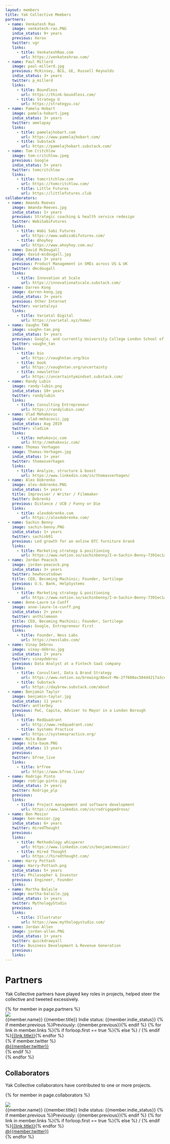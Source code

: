 ```yaml
---
layout: members
title: Yak Collective Members
partners:
 - name: Venkatesh Rao
   image: venkatesh-rao.PNG
   indie_status: 9+ years
   previous: Xerox
   twitter: vgr
   links:
     - title: VenkateshRao.com
       url: https://venkateshrao.com/
 - name: Paul Millerd
   image: paul-millerd.jpg
   previous: McKinsey, BCG, GE, Russell Reynolds 
   indie_status: 3+ years
   twitter: p_millerd
   links:
     - title: Boundless
       url: https://think-boundless.com/
     - title: Strategy U
       url: https://strategyu.co/
 - name: Pamela Hobart
   image: pamela-hobart.jpeg
   indie_status: 3+ years
   twitter: amelapay
   links:
     - title: pamelajhobart.com
       url: https://www.pamelajhobart.com/
     - title: Substack
       url: https://pamelajhobart.substack.com/
 - name: Tom Critchlow
   image: tom-critchlow.jpeg
   previous: Google
   indie_status: 5+ years
   twitter: tomcritchlow
   links:
     - title: tomcritchlow.com
       url: https://tomcritchlow.com/
     - title: Little Futures
       url: https://littlefutures.club
collaborators:
 - name: Amanda Reeves
   image: Amanda-Reeves.jpg
   indie_status: 1+ years
   previous: Strategic coaching & health service redesign
   twitter: WabiSabiFutures
   links:
     - title: Wabi Sabi Futures
       url: https://www.wabisabifutures.com/
     - title: Ahoyhoy
       url: https://www.ahoyhoy.com.au/
 - name: David McDougall
   image: david-mcdougall.jpg
   indie_status: 3+ years
   previous: Product Management in SMEs across US & UK
   twitter: dmcdougall
   links:
     - title: Innovation at Scale
       url: https://innovationatscale.substack.com/
 - name: Darren Kong
   image: darren-kong.jpg
   indie_status: 3+ years
   previous: Other Internet
   twitter: varietalxyz
   links:
     - title: Varietal Digital 
       url: https://varietal.xyz/home/
 - name: Vaughn TAN
   image: vaughn-tan.png
   indie_status: 5+ years
   previous: Google, and currently University College London School of Management
   twitter: vaughn_tan
   links:
     - title: bio
       url: https://vaughntan.org/bio
     - title: book
       url: https://vaughntan.org/uncertainty
     - title: newsletter
       url: https://uncertaintymindset.substack.com/
 - name: Randy Lubin
   image: randy-lubin.png
   indie_status: 10+ years
   twitter: randylubin
   links:
     - title: Consulting Entrepreneur
       url: https://randylubin.com/ 
 - name: Vlad Mehakovic
   image: vlad-mehacovic.jpg
   indie_status: Aug 2019
   twitter: vladiim
   links:
     - title: mehakovic.com
       url: http://mehakovic.com/   
 - name: Thomas Verhagen
   image: Thomas-Verhagen.jpg
   indie_status: 1+ year
   twitter: thomasverhagen
   links:
     - title: Analyze, structure & boost
       url: https://www.linkedin.com/in/thomasverhagen/
 - name: Alex Dobrenko
   image: alex-dobrenko.PNG
   indie_status: 5+ years
   title: Improviser / Writer / Filmmaker
   twitter: Dobrenkz
   previous: Distance / UCB / Funny or Die
   links:
     - title: alexdobrenko.com
       url: https://alexdobrenko.com/
 - name: Sachin Benny
   image: sachin-benny.PNG
   indie_status: 1+ years
   twitter: sachinb91
   previous: Led growth for an online DTC furniture brand
   links:
     - title: Marketing strategy & positioning
       url: https://www.notion.so/sachinbenny/I-m-Sachin-Benny-7391ec1aafa94af28599a2b089c4bf35    
 - name: Jordan Peacock
   image: jordan-peacock.png
   indie_status: 3+ years
   twitter: hewhocutsdown
   title: CEO, Becoming Machinic; Founder, Sortilege
   previous: U.S. Bank, HelpSystems
   links:
     - title: Marketing strategy & positioning
       url: https://www.notion.so/sachinbenny/I-m-Sachin-Benny-7391ec1aafa94af28599a2b089c4bf35             
 - name: Anne-Laure Le Cunff
   image: anne-laure-le-cunff.png
   indie_status: 2+ years
   twitter: anthilemoon
   title: CEO, Becoming Machinic; Founder, Sortilege
   previous: Google, Entrepreneur First
   links:
     - title: Founder, Ness Labs
       url: https://nesslabs.com/
 - name: Vinay Débrou
   image: vinay-débrou.jpg
   indie_status: 2+ years
   twitter: vinaydebrou
   previous: Data Analyst at a Fintech SaaS company 
   links:
     - title: Consultant, Data & Brand Strategy
       url: https://www.notion.so/brewing/About-Me-2ff600ac504d4217a3ce643869677fd8
     - title: Substack
       url: https://daybrew.substack.com/about
 - name: Benjamin Taylor
   image: benjamin-taylor.jpg
   indie_status: 11 years
   twitter: antlerboy
   previous: PwC, Capita, Adviser to Mayor in a London Borough
   links:
     - title: RedQuadrant
       url: http://www.redquadrant.com/
     - title: Systems Practice
       url: https://systemspractice.org/
 - name: Nita Baum
   image: nita-baum.PNG
   indie_status: 13 years
   previous: 
   twitter: bfree_live
   links:
     - title: b*free
       url: https://www.bfree.live/
 - name: Rodrigo Pinto
   image: rodrigo-pinto.jpg
   indie_status: 3+ years
   twitter: Rodrigo_plp
   previous: 
   links:
     - title: Project management and software development
       url: https://www.linkedin.com/in/rodrigopedroso/
 - name: Ben Mosior
   image: ben-mosior.jpg
   indie_status: 6+ years
   twitter: HiredThought
   previous: 
   links:
     - title: Methodology whisperer
       url: https://www.linkedin.com/in/benjaminmosior/
     - title: Hired Thought
       url: https://hiredthought.com/
 - name: Harry Pottash
   image: Harry-Pottash.png
   indie_status: 5+ years
   title: Philosopher & Investor
   previous: Engineer, Founder 
   links:       
 - name: Martha Balaile
   image: martha-balaile.jpg
   indie_status: 1+ years
   twitter: MythologyStudio
   previous: 
   links:
     - title: Illustrator
       url: https://www.mythologystudio.com/
 - name: Jordan Allen
   image: jordan-allen.PNG
   indie_status: 1+ years
   twitter: quickdrawyall
   title: Business Development & Revenue Generation
   previous: 
   links:       
---
```


<div class="container mw7 cf pv5 f4-l center w-90 lh-copy">

<h1>Partners</h1>

Yak Collective partners have played key roles in projects, helped steer the collective and tweeted excessively.

<div class="pv3">
{% for member in page.partners %}

<div class="w-100 pa2">

  <div class="flex items-center lh-copy pa3 ba b--black-10">
      <img class="w2 h2 w3-ns h3-ns br-100" src="/images/members/{{member.image}}" />
      <div class="pl3 flex-auto">
        <span class="f6 db black-70">{{member.name}}</span>
        <span class="f6 db black-70">{{member.title}}</span>
        <span class="f6 db black-70">Indie status: {{member.indie_status}}</span>
        <span class="f6 db black-70">{% if member.previous %}Previously: {{member.previous}}{% endif %}</span>
        <span class="f6 db black-70">{% for link in member.links %}{% if forloop.first == true %}{% else %} / {% endif %}<a href="{{link.url}}">{{link.title}}</a>{% endfor %}</span>
      </div>
        {% if member.twitter %}
        <div>
        <a href="https://twitter.com/{{member.twitter}}" class="f6 link blue hover-dark-gray">@{{member.twitter}}</a>
      </div>
      {% endif %}
  </div>

</div>
{% endfor %}
</div>

<h2 class="cf pt3">Collaborators</h2>

Yak Collective collaborators have contributed to one or more projects.

{% for member in page.collaborators %}

<div class="fl w-100 pa2">

  <div class="flex items-center lh-copy pa3 ba b--black-10">
      <img class="w2 h2 w3-ns h3-ns br-100" src="/images/members/{{member.image}}" />
      <div class="pl3 flex-auto">
        <span class="f6 db black-70">{{member.name}}</span>
        <span class="f6 db black-70">{{member.title}}</span>
        <span class="f6 db black-70">Indie status: {{member.indie_status}}</span>
        <span class="f6 db black-70">{% if member.previous %}Previously: {{member.previous}}{% endif %}</span>
        <span class="f6 db black-70">{% for link in member.links %}{% if forloop.first == true %}{% else %} / {% endif %}<a href="{{link.url}}">{{link.title}}</a>{% endfor %}</span>
      </div>
            <div>
        <a href="https://twitter.com/{{member.twitter}}" class="f6 link blue hover-dark-gray">@{{member.twitter}}</a>
      </div>
  </div>

</div>
{% endfor %}


  </div>